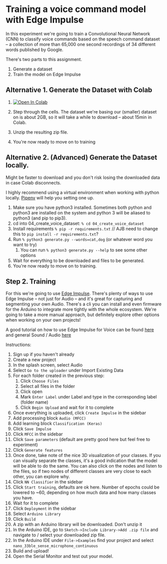 # Training a voice command model with Edge Impulse
In this experiment we're going to train a Convolutional Neural Network (CNN) to classify voice commands based on the speech command dataset – a collection of more than 65,000 one second recordings of 34 different words published by Google.

There's two parts to this assignment. 
1. Generate a dataset
1. Train the model on Edge Impulse

## Alternative 1. Generate the Dataset with Colab
1. [![Open In Colab](https://colab.research.google.com/assets/colab-badge.svg)](https://colab.research.google.com/github/rikard-io/NYU-ITP-Creating-with-TinyML/blob/main/04%20-%20Voice/04a_create_voice_dataset/Creating_with_TinyML_04a_Generate_a_Voice_Dataset.ipynb)

1. Step through the cells. The dataset we're basing our (smaller) dataset on is about 2GB, so it will take a while to download – about 15min in Colab.
1. Unzip the resulting zip file.
1. You're now ready to move on to training

## Alternative 2. (Advanced) Generate the Dataset locally.
Might be faster to download and you don't risk losing the downloaded data in case Colab disconnects.

I highly recommend using a virtual environment when working with python locally. [Pipenv](https://github.com/pypa/pipenv) will help you setting one up. 

1. Make sure you have python3 installed. Sometimes both python and python3 are installed on the system and python 3 will be aliased to python3 (and pip to pip3).
1. cd into 04_create_voice_dataset: `% cd 04_create_voice_dataset`
1. Install requirements `% pip -r requirements.txt` // AJB need to change this to `pip install -r requirements.txt`?
1. Run `% python3 generate.py --words=cat,dog` (or whatever word you want to try)
    1. You can run `% python3 generate.py --help` to see some other options
1. Wait for everything to be downloaded and files to be generated.
1. You're now ready to move on to training.

## Step 2. Training
For this we're going to use [Edge Impulse](https://www.edgeimpulse.com/). There's plenty of ways to use Edge Impulse – not just for Audio – and it's great for capturing and segmenting your own Audio. There's a cli you can install and even firmware for the Arduino to integrate more tightly with the whole ecosystem. We're going to take a more manual approach, but definitely explore other options when working on your own projects!

A good tutorial on how to use Edge Impulse for Voice can be found [here](https://docs.edgeimpulse.com/docs/responding-to-your-voice) and general Sound / Audio [here](https://docs.edgeimpulse.com/docs/audio-classification)

Instructions:
1. Sign up if you haven't already
1. Create a new project
1. In the splash screen, select Audio
1. Select `Go to the uploader` under Import Existing Data
1. For each folder created in the previous step:
    1. Click `Choose Files`
    1. Select all files in the folder
    1. Click open
    1. Mark `Enter Label` under Label and type in the corresponding label (folder name)
    1. Click `Begin Upload` and wait for it to complete
1. Once everything is uploaded, click `Create Impulse` in the sidebar
1. Add processing block `Audio (MFCC)`
1. Add learning block `Classification (Keras)`
1. Click `Save Impulse`
1. Click `MFCC` in the sidebar
1. Click `Save parameters` (default are pretty good here but feel free to experiment)
1. Click `Generate features`
1. Once done, take note of the nice 3D visualization of your classes. If you can visually separate the classes, it's a good indication that the model will be able to do the same. You can also click on the nodes and listen to the files, so if two nodes of different classes are very close to each other, you can 
explore why.
1. Click `NN Classifier` in the sidebar
1. Click `Start training`, defaults are ok here. Number of epochs could be lowered to ~60, depending on how much data and how many classes you have.
1. Wait for it to complete
1. Click `Deployment` in the sidebar
1. Select `Arduino Library`
1. Click `Build`
1. A zip with an Arduino library will be downloaded. Don't unzip it
1. In the Arduino IDE, go to `Sketch->Include Library->Add .zip file` and navigate to / select your downloaded zip file.
1. In the Arduino IDE under `File->Examples` find your project and select `nano_33ble_sense_microphone_continuous`
1. Build and upload!
1. Open the Serial Monitor and test out your model.

